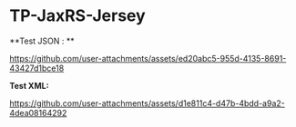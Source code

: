# TP-JaxRS-Jersey


**Test JSON : **


https://github.com/user-attachments/assets/ed20abc5-955d-4135-8691-43427d1bce18



**Test XML:**


https://github.com/user-attachments/assets/d1e811c4-d47b-4bdd-a9a2-4dea08164292




